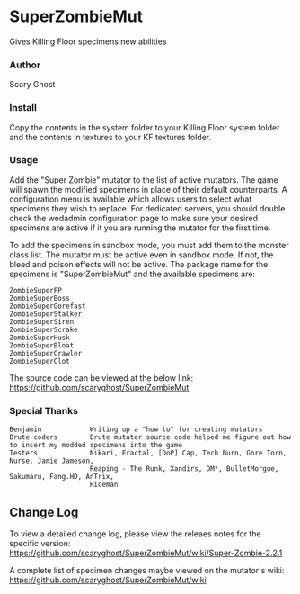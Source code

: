 SuperZombieMut
==================
Gives Killing Floor specimens new abilities

### Author
Scary Ghost

### Install
Copy the contents in the system folder to your Killing Floor system folder and the contents in textures to your KF 
textures folder.

### Usage
Add the "Super Zombie" mutator to the list of active mutators.  The game will spawn the modified specimens in place of 
their default counterparts.  A configuration menu is available which allows users to select what specimens they wish to 
replace.  For dedicated servers, you should double check the wedadmin configuration page to make sure your desired 
specimens are active if it you are running the mutator for the first time.

To add the specimens in sandbox mode, you must add them to the monster class list.  The mutator must be active even in 
sandbox mode.  If not, the bleed and poison effects will not be active.  The package name for the specimens is 
"SuperZombieMut" and the available specimens are:

    ZombieSuperFP
    ZombieSuperBoss
    ZombieSuperGorefast
    ZombieSuperStalker
    ZombieSuperSiren
    ZombieSuperScrake
    ZombieSuperHusk
    ZombieSuperBloat
    ZombieSuperCrawler
    ZombieSuperClot

The source code can be viewed at the below link:  
https://github.com/scaryghost/SuperZombieMut

### Special Thanks
    Benjamin            Writing up a "how to" for creating mutators
    Brute coders        Brute mutator source code helped me figure out how to insert my modded specimens into the game
    Testers             Nikari, Fractal, [DoP] Cap, Tech Burn, Gore Torn, Nurse. Jamie Jameson, 
                        Reaping - The Runk, Xandirs, DM*, BulletMorgue, Sakumaru, Fang.HD, AnTrix, 
                        Riceman

## Change Log
To view a detailed change log, please view the releaes notes for the specific version:  
https://github.com/scaryghost/SuperZombieMut/wiki/Super-Zombie-2.2.1

A complete list of specimen changes maybe viewed on the mutator's wiki:  
https://github.com/scaryghost/SuperZombieMut/wiki
